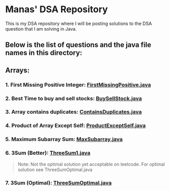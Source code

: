 # Manas' DSA Repository
This is my DSA repository where I will be posting solutions to the DSA question that I am solving in Java.

## Below is the list of questions and the java file names in this directory:
## Arrays:
### 1. First Missing Positive Integer: [FirstMissingPositive.java](https://github.com/themanaskumar/DataStructure-Algorithms/blob/main/Arrays/FirstMissingPositive.java)
### 2. Best Time to buy and sell stocks: [BuySellStock.java](https://github.com/themanaskumar/DataStructure-Algorithms/blob/main/Arrays/BuySellStock.java)
### 3. Array contains duplicates: [ContainsDuplicates.java](https://github.com/themanaskumar/DataStructure-Algorithms/blob/main/Arrays/ContainsDuplicates.java)
### 4. Product of Array Except Self: [ProductExceptSelf.java](https://github.com/themanaskumar/DataStructure-Algorithms/blob/main/Arrays/ProductExceptSelf.java)
### 5. Maximum Subarray Sum: [MaxSubarray.java](https://github.com/themanaskumar/DataStructure-Algorithms/blob/main/Arrays/MaxSubarray.java)
### 6. 3Sum (Better): [ThreeSum1.java](https://github.com/themanaskumar/DataStructure-Algorithms/blob/main/Arrays/ThreeSum1.java)
> Note: Not the optimal solution yet acceptable on leetcode. For optimal solution see ThreeSumOptimal.java
### 7. 3Sum (Optimal): [ThreeSumOptimal.java](https://github.com/themanaskumar/DataStructure-Algorithms/blob/main/Arrays/ThreeSumOptimal.java)